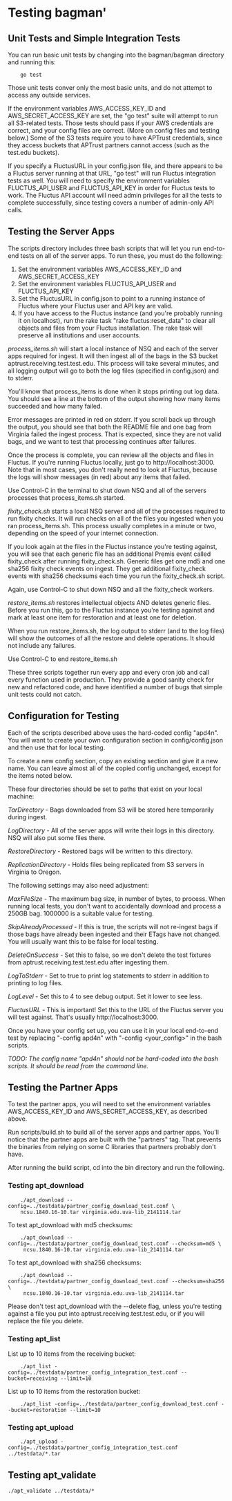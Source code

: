 # Testing bagman'

## Unit Tests and Simple Integration Tests

You can run basic unit tests by changing into the bagman/bagman
directory and running this:

```
	go test
```

Those unit tests conver only the most basic units, and do not attempt
to access any outside services.

If the environment variables AWS_ACCESS_KEY_ID and
AWS_SECRET_ACCESS_KEY are set, the "go test" suite will attempt to run
all S3-related tests. Those tests should pass if your AWS credentials
are correct, and your config files are correct. (More on config files
and testing below.) Some of the S3 tests require you to have APTrust
credentials, since they access buckets that APTrust partners cannot
access (such as the test.edu buckets).

If you specify a FluctusURL in your config.json file, and there
appears to be a Fluctus server running at that URL, "go test" will run
Fluctus integration tests as well. You will need to specify the
environment variables FLUCTUS_API_USER and FLUCTUS_API_KEY in order
for Fluctus tests to work. The Fluctus API account will need admin
privileges for all the tests to complete successfully, since testing
covers a number of admin-only API calls.

## Testing the Server Apps

The scripts directory includes three bash scripts that will let you
run end-to-end tests on all of the server apps. To run these, you must
do the following:

1. Set the environment variables AWS_ACCESS_KEY_ID and AWS_SECRET_ACCESS_KEY
2. Set the environment variables FLUCTUS_API_USER and FLUCTUS_API_KEY
3. Set the FluctusURL in config.json to point to a running instance of
Fluctus where your Fluctus user and API key are valid.
4. If you have access to the Fluctus instance (and you're probably
running it on localhost), run the rake task "rake fluctus:reset_data"
to clear all objects and files from your Fluctus installation. The
rake task will preserve all institutions and user accounts.

*process_items.sh* will start a local instance of NSQ and each of the
server apps required for ingest. It will then ingest all of the bags
in the S3 bucket aptrust.receiving.test.test.edu. This process will
take several minutes, and all logging output will go to both the log
files (specified in config.json) and to stderr.

You'll know that process_items is done when it stops printing out log
data. You should see a line at the bottom of the output showing how
many items succeeded and how many failed.

Error messages are printed in red on stderr. If you scroll back up
through the output, you should see that both the README file and one
bag from Virginia failed the ingest process. That is expected, since
they are not valid bags, and we want to test that processing continues
after failures.

Once the process is complete, you can review all the objects and files
in Fluctus. If you're running Fluctus locally, just go to
http://localhost:3000. Note that in most cases, you don't really need
to look at Fluctus, because the logs will show messages (in red) about
any items that failed.

Use Control-C in the terminal to shut down NSQ and all of the servers
processes that process_items.sh started.

*fixity_check.sh* starts a local NSQ server and all of the processes
required to run fixity checks. It will run checks on all of the files
you ingested when you ran process_items.sh. This process usually
completes in a minute or two, depending on the speed of your internet
connection.

If you look again at the files in the Fluctus instance you're testing
against, you will see that each generic file has an additional Premis
event called fixity_check after running fixity_check.sh. Generic files
get one md5 and one sha256 fixity check events on ingest. They get
additional fixity_check events with sha256 checksums each time you run
the fixity_check.sh script.

Again, use Control-C to shut down NSQ and all the fixity_check workers.

*restore_items.sh* restores intellectual objects AND deletes generic
files. Before you run this, go to the Fluctus instance you're testing
against and mark at least one item for restoration and at least one
for deletion.

When you run restore_items.sh, the log output to stderr (and to the
log files) will show the outcomes of all the restore and delete
operations. It should not include any failures.

Use Control-C to end restore_items.sh

These three scripts together run every app and every cron job and call
every function used in production. They provide a good sanity check
for new and refactored code, and have identified a number of bugs that
simple unit tests could not catch.

## Configuration for Testing

Each of the scripts described above uses the hard-coded config
"apd4n". You will want to create your own configuration section in
config/config.json and then use that for local testing.

To create a new config section, copy an existing section and give it a
new name. You can leave almost all of the copied config unchanged,
except for the items noted below.

These four directories should be set to paths that exist on your local
machine:

*TarDirectory* - Bags downloaded from S3 will be stored here
 temporarily during ingest.

*LogDirectory* - All of the server apps will write their logs in this
 directory. NSQ will also put some files there.

*RestoreDirectory* - Restored bags will be written to this directory.

*ReplicationDirectory* - Holds files being replicated from S3 servers
 in Virginia to Oregon.

The following settings may also need adjustment:

*MaxFileSize* - The maximum bag size, in number of bytes, to
 process. When running local tests, you don't want to accidentally
 download and process a 250GB bag. 1000000 is a suitable value for
 testing.

*SkipAlreadyProcessed* - If this is true, the scripts will not
 re-ingest bags if those bags have already been ingested and their
 ETags have not changed. You will usually want this to be false for
 local testing.

*DeleteOnSuccess* - Set this to false, so we don't delete the test
 fixtures from aptrust.receiving.test.test.edu after ingesting them.

*LogToStderr* - Set to true to print log statements to stderr in
 addition to printing to log files.

*LogLevel* - Set this to 4 to see debug output. Set it lower to see less.

*FluctusURL* - This is important! Set this to the URL of the Fluctus
 server you will test against. That's usually http://localhost:3000.

Once you have your config set up, you can use it in your local
end-to-end test by replacing "-config apd4n" with "-config
<your_config>" in the bash scripts.

*TODO: The config name "apd4n" should not be hard-coded into the bash
scripts. It should be read from the command line.*

## Testing the Partner Apps

To test the partner apps, you will need to set the environment
variables AWS_ACCESS_KEY_ID and AWS_SECRET_ACCESS_KEY, as described
above.

Run scripts/build.sh to build all of the server apps and partner
apps. You'll notice that the partner apps are built with the
"partners" tag. That prevents the binaries from relying on some C
libraries that partners probably don't have.

After running the build script, cd into the bin directory and run the
following.

### Testing apt_download

```
    ./apt_download --config=../testdata/partner_config_download_test.conf \
    ncsu.1840.16-10.tar virginia.edu.uva-lib_2141114.tar
```

To test apt_download with md5 checksums:

```
    ./apt_download --config=../testdata/partner_config_download_test.conf --checksum=md5 \
     ncsu.1840.16-10.tar virginia.edu.uva-lib_2141114.tar
```

To test apt_download with sha256 checksums:

```
    ./apt_download --config=../testdata/partner_config_download_test.conf --checksum=sha256 \
     ncsu.1840.16-10.tar virginia.edu.uva-lib_2141114.tar
```

Please don't test apt_download with the --delete flag, unless you're
testing against a file you put into aptrust.receiving.test.test.edu,
or if you will replace the file you delete.

### Testing apt_list

List up to 10 items from the receiving bucket:

```
    ./apt_list -config=../testdata/partner_config_integration_test.conf --bucket=receiving --limit=10
```

List up to 10 items from the restoration bucket:

```
    ./apt_list -config=../testdata/partner_config_download_test.conf --bucket=restoration --limit=10
```

### Testing apt_upload

```
    ./apt_upload -config=../testdata/partner_config_integration_test.conf ../testdata/*.tar
```

## Testing apt_validate

```
./apt_validate ../testdata/*
```
